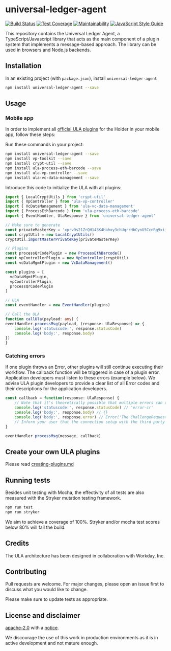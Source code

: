 # universal-ledger-agent

[![Build Status](https://travis-ci.org/rabobank-blockchain/universal-ledger-agent.svg?branch=master)](https://travis-ci.org/rabobank-blockchain/universal-ledger-agent)
[![Test Coverage](https://api.codeclimate.com/v1/badges/1a74f181aa5d034637b8/test_coverage)](https://codeclimate.com/github/rabobank-blockchain/universal-ledger-agent/test_coverage)
[![Maintainability](https://api.codeclimate.com/v1/badges/1a74f181aa5d034637b8/maintainability)](https://codeclimate.com/github/rabobank-blockchain/universal-ledger-agent/maintainability)
[![JavaScript Style Guide](https://img.shields.io/badge/code_style-standard-brightgreen.svg)](https://standardjs.com)

This repository contains the Universal Ledger Agent, a TypeScript/Javascript library that acts as the main component of a plugin system that implements a message-based approach. The library can be used in browsers and Node.js backends.

## Installation

In an existing project (with `package.json`), install `universal-ledger-agent`

```bash
npm install universal-ledger-agent --save
```

## Usage



### Mobile app

In order to implement all [official ULA plugins](docs/plugins-list.md) for the Holder in your mobile app, follow these steps:

Run these commands in your project:
```bash
npm install universal-ledger-agent --save
npm install vp-toolkit --save
npm install crypt-util --save
npm install ula-process-eth-barcode --save
npm install ula-vp-controller --save
npm install ula-vc-data-management --save
```

Introduce this code to initialize the ULA with all plugins:
```typescript
import { LocalCryptUtils } from 'crypt-util'
import { VpController } from 'ula-vp-controller'
import { VcDataManagement } from 'ula-vc-data-management'
import { ProcessEthBarcode } from 'ula-process-eth-barcode'
import { EventHandler, UlaResponse } from 'universal-ledger-agent'

// Make sure to generate 
const privateMasterKey = 'xprv9s21ZrQH143K4Hahxy3chUqrrHbCynU5CcnRg9xijCvCG4f3AJb1PgiaXpjik6pDnT1qRmf3V3rzn26UNMWDjfEpUKL4ouy6t5ZVa4GAJVG'
const cryptUtil = new LocalCryptUtils()
cryptUtil.importMasterPrivateKey(privateMasterKey)

// Plugins
const processQrCodePlugin = new ProcessEthBarcode()
const vpControllerPlugin = new VpController(cryptUtil)
const vcDataMgmtPlugin = new VcDataManagement()

const plugins = [
  vcDataMgmtPlugin,
  vpControllerPlugin,
  processQrCodePlugin
]

// ULA
const eventHandler = new EventHandler(plugins)

// Call the ULA
function callUla(payload: any) {
eventHandler.processMsg(payload, (response: UlaResponse) => {
	console.log('statuscode:', response.statusCode)
	console.log('body:', response.body)
})
}
```

### Catching errors
If one plugin throws an Error, other plugins will still continue executing their workflow.
The callback function will be triggered in case of a plugin error. Application developers must listen to these errors (example below).
We advise ULA plugin developers to provide a clear list of all Error codes and their descriptions for the application developers.

```typescript
const callback = function(response: UlaResponse) {
	// Note that it's theoretically possible that multiple errors can occur!
	console.log('statuscode:', response.statusCode) // 'error-cr'
	console.log('body:', response.body) // {}
	console.log('body:', response.error) // Error('The ChallengeRequest validation failed: Invalid signature')
	// Inform your user that the connection setup with the third party failed
}

eventHandler.processMsg(message, callback)
```

## Create your own ULA plugins
Please read [creating-plugins.md](docs/creating-plugins.md)

## Running tests

Besides unit testing with Mocha, the effectivity of all tests are also measured with the Stryker mutation testing framework.

```bash
npm run test
npm run stryker
```

We aim to achieve a coverage of 100%. Stryker and/or mocha test scores below 80% will fail the build.

## Credits

The ULA architecture has been designed in collaboration with Workday, Inc.

## Contributing

Pull requests are welcome. For major changes, please open an issue first to discuss what you would like to change.

Please make sure to update tests as appropriate.

## License and disclaimer

[apache-2.0](https://choosealicense.com/licenses/apache-2.0/) with a [notice](NOTICE).

We discourage the use of this work in production environments as it is in active development and not mature enough.

